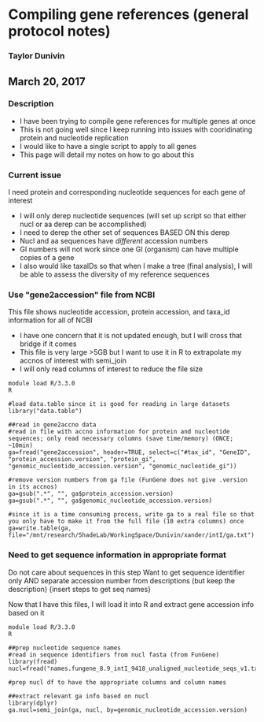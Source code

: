 # Compiling gene references (general protocol notes)
### Taylor Dunivin


## March 20, 2017

### Description
* I have been trying to compile gene references for multiple genes at once
* This is not going well since I keep running into issues with cooridinating protein and nucleotide replication
* I would like to have a single script to apply to all genes 
* This page will detail my notes on how to go about this

### Current issue
I need protein and corresponding nucleotide sequences for each gene of interest
 * I will only derep nucleotide sequences (will set up script so that either nucl or aa derep can be accomplished)
 * I need to derep the other set of sequences BASED ON this derep
  * Nucl and aa sequences have _different_ accession numbers
  * GI numbers will not work since one GI (organism) can have multiple copies of a gene
  * I also would like taxaIDs so that when I make a tree (final analysis), I will be able to assess the diversity of my reference sequences

### Use "gene2accession" file from NCBI 
This file shows nucleotide accession, protein accession, and taxa_id information for all of NCBI
* I have one concern that it is not updated enough, but I will cross that bridge if it comes
* This file is very large >5GB but I want to use it in R to extrapolate my accnos of interest with semi_join
* I will only read columns of interest to reduce the file size

```
module load R/3.3.0
R

#load data.table since it is good for reading in large datasets
library("data.table")

##read in gene2accno data
#read in file with accno information for protein and nucleotide sequences; only read necessary columns (save time/memory) (ONCE; ~10min)
ga=fread("gene2accession", header=TRUE, select=c("#tax_id", "GeneID", "protein_accession.version", "protein_gi", "genomic_nucleotide_accession.version", "genomic_nucleotide_gi"))

#remove version numbers from ga file (FunGene does not give .version in its accnos)
ga=gsub(".*", "", ga$protein_accession.version)
ga=gsub(".*", "", ga$genomic_nucleotide_accession.version)

#since it is a time consuming process, write ga to a real file so that you only have to make it from the full file (10 extra columns) once
ga=write.table(ga, file="/mnt/research/ShadeLab/WorkingSpace/Dunivin/xander/intI/ga.txt")
```

### Need to get sequence information in appropriate format
Do not care about sequences in this step
Want to get sequence identifier only AND separate accession number from descriptions (but keep the description)
{insert steps to get seq names}

Now that I have this files, I will load it into R and extract gene accession info based on it 

```
module load R/3.3.0
R

##prep nucleotide sequence names
#read in sequence identifiers from nucl fasta (from FunGene) 
library(fread)
nucl=fread("names.fungene_8.9_intI_9418_unaligned_nucleotide_seqs_v1.txt”)

#prep nucl df to have the appropriate columns and column names

##extract relevant ga info based on nucl
library(dplyr)
ga.nucl=semi_join(ga, nucl, by=genomic_nucleotide_accession.version)
```
